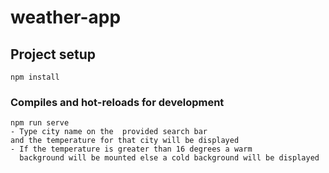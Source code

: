 # weather-app

## Project setup

```
npm install
```

### Compiles and hot-reloads for development

```
npm run serve
- Type city name on the  provided search bar
and the temperature for that city will be displayed
- If the temperature is greater than 16 degrees a warm
  background will be mounted else a cold background will be displayed
```


